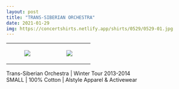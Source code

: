 ```yaml
---
layout: post
title: "TRANS-SIBERIAN ORCHESTRA"
date: 2021-01-29
img: https://concertshirts.netlify.app/shirts/0529/0529-01.jpg
---
```




<table style="width:100%;"><tr><td style="vertical-align:top;">
      <figure class="tmblr-full" data-orig-height="2048" data-orig-width="1365" data-orig-src="https://concertshirts.netlify.app/shirts/0529/0529-01.jpg"><img src="https://64.media.tumblr.com/5cff7b0ad00cf25eb6c93648ce17fd95/1b3218714eac1554-83/s540x810/3f250ef4d69c3e0d2c72c6cff6fe3c5d8377197c.jpg" data-orig-height="2048" data-orig-width="1365" data-orig-src="https://concertshirts.netlify.app/shirts/0529/0529-01.jpg"/></figure></td>
    <td style="vertical-align:top;">
      <figure class="tmblr-full" data-orig-height="2048" data-orig-width="1365" data-orig-src="https://concertshirts.netlify.app/shirts/0529/0529-02.jpg"><img src="https://64.media.tumblr.com/8a11dc0536665de204ee3c435c87c19d/1b3218714eac1554-ca/s540x810/2ce750d27143e0a28f85baec21728f4c2ffa986a.jpg" data-orig-height="2048" data-orig-width="1365" data-orig-src="https://concertshirts.netlify.app/shirts/0529/0529-02.jpg"/></figure></td>
  </tr></table><p>
  Trans-Siberian Orchestra | Winter Tour 2013-2014<br/>SMALL | 100% Cotton | Alstyle Apparel &amp; Activewear
</p>
